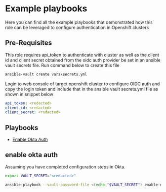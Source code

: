 Example playbooks
=========
Here you can find all the example playbooks that demonstrated how this role can be leveraged to configure authentication in Openshift clusters

Pre-Requisites
--------
This role requires api_token to authenticate with cluster as well as the client id and client secret obtained from the oidc auth provider be set in an ansible vault secrets file. Run command below to create this file

```sh
ansible-vault create vars/secrets.yml
```

Login to web console of target openshift cluster to configure OIDC auth and copy the login token and include that in the ansible vault secrets.yml file as shown in snippet below

```yml
api_token: <redacted>
client_id: <redacted>
client_secret: <redacted>
```

Playbooks
---------------------
* [Enable Okta Auth](#enable-okta-auth)


## enable okta auth
Assuming you have completed configuration steps in Okta. 

```sh
export VAULT_SECRET="<redacted>"

ansible-playbook --vault-password-file <(echo "$VAULT_SECRET") enable-okta-auth.yml
```